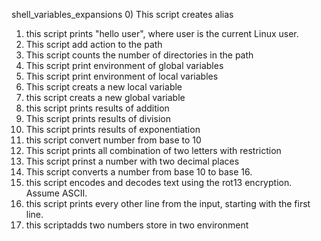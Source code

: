 shell_variables_expansions
0) This script creates alias
1) this script prints "hello user", where user is the current Linux user.
2) This script add action to the path
3) This script counts the number of directories in the path
4) This script print environment of global variables
5) This script print environment of local variables
6) This script creats a new local variable
7) this script creats a new global variable
8) this script prints results of addition
9) This script prints results of division
10) This script prints results of exponentiation
11) this script convert number from base to 10
12) This script prints all combination of two letters with restriction
13) This script prinst a number with two decimal places
14) This script converts a number from base 10 to base 16.
15) this script encodes and decodes text using the rot13 encryption. Assume ASCII.
16) this script prints every other line from the input, starting with the first line.
17) this scriptadds two numbers store in two environment
